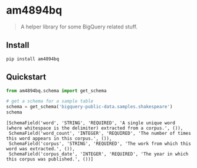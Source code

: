 # am4894bq
> A helper library for some BigQuery related stuff.


## Install

`pip install am4894bq`

## Quickstart

```python
from am4894bq.schema import get_schema

# get a schema for a sample table
schema = get_schema('bigquery-public-data.samples.shakespeare')
schema
```




    [SchemaField('word', 'STRING', 'REQUIRED', 'A single unique word (where whitespace is the delimiter) extracted from a corpus.', ()),
     SchemaField('word_count', 'INTEGER', 'REQUIRED', 'The number of times this word appears in this corpus.', ()),
     SchemaField('corpus', 'STRING', 'REQUIRED', 'The work from which this word was extracted.', ()),
     SchemaField('corpus_date', 'INTEGER', 'REQUIRED', 'The year in which this corpus was published.', ())]


